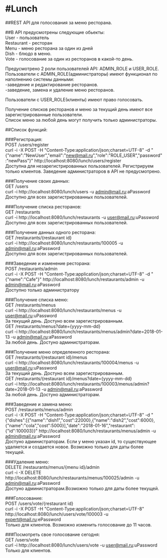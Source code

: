 #Lunch
===============================
##REST API для голосования за меню ресторана.

##В API предусмотрены следующие обьекты:  
User - пользователь  
Restaurant - ресторан  
Menu - меню ресторана за один из дней  
Dish - блюдо в меню.  
Vote - голосование за один из ресторанов в какой-то день.  

Предусмотрено 2 роли пользователей API: ADMIN_ROLE и USER_ROLE.  
Пользователи с ADMIN_ROLE(администраторы) имеют функционал по наполнению системы данными:  
-заведение и редактирование ресторанов.  
-заведение, замена и удаление меню ресторанов.  

Пользователи с USER_ROLE(клиенты) имеют право голосовать.  

Получение списков ресторанов и меню за текущий день имеют все зарегистрированные пользователи.  
Список меню за любой день могут получить только администраторы.  

##Список функций:

###Регистрация:  
POST  /users/register  
curl  -i -X POST -H "Content-Type:application/json;charset=UTF-8" -d "{\"name\":\"NewUser\",\"email\":\"new@mail.ru\",\"role\":\"ROLE_USER\",\"password\":\"newPass\"}"   http://localhost:8080/lunch/users/register  
Доступна для незарегистрированных пользователей. Регистрируем только клиентов.
Заведение администраторов в API не предусмотрено.

###Получение своих данных:  
GET /users  
curl -i http://localhost:8080/lunch/users -u admin@mail.ru:aPassword  
Доступно для всех зарегистрированных пользователей.

###Получение списка ресторанов:  
GET /restaurants  
curl  -i http://localhost:8080/lunch/restaurants -u user@mail.ru:uPassword  
Доступно для всех зарегистрированных пользователей.  

###Получение данных одного ресторана:  
GET /restaurants/{restaurant id}  
curl  -i http://localhost:8080/lunch/restaurants/100005 -u admin@mail.ru:aPassword  
Доступно для всех зарегистрированных пользователей.

###Заведение и изменение ресторана:  
POST /restaurants/admin  
curl  -i -X POST -H "Content-Type:application/json;charset=UTF-8" -d "{\"name\":\"Cafe\"}" http://localhost:8080/lunch/restaurants/admin -u admin@mail.ru:aPassword  
Доступно только администратору

###Получение списка меню:  
GET /restaurants/menus  
curl  -i http://localhost:8080/lunch/restaurants/menus -u user@mail.ru:uPassword  
За текущий день. Достуно всем зарегистрированным.  
GET /restaurants/menus?date={yyyy-mm-dd}  
curl  -i http://localhost:8080/lunch/restaurants/menus/admin?date=2018-01-13 -u admin@mail.ru:aPassword  
За любой день. Достуно администраторам.

###Получение меню определенного ресторана:  
GET /restaurants/{restaurant id}/menus  
curl  -i http://localhost:8080/lunch/restaurants/100004/menus -u user@mail.ru:uPassword  
За текущий день. Достуно всем зарегистрированным.  
GET /restaurants/{restaurant id}/menus?date={yyyy-mm-dd}  
curl  -i http://localhost:8080/lunch/restaurants/100003/menus/admin?date=2018-01-13 -u admin@mail.ru:aPassword  
За любой день. Достуно администраторам.

###Заведение и замена меню:  
POST /restaurants/menus/admin  
curl  -i -X POST  -H "Content-Type:application/json;charset=UTF-8" -d "{\"dishes\":[{\"name\":\"dish1\",\"cost\":22000},{\"name\":\"dish2\",\"cost\":6000},{\"name\":\"cola\",\"cost\":5000}],\"date\":\"2018-01-16\",\"restaurant\":{\"id\":100003}}" http://localhost:8080/lunch/restaurants/menus/admin -u admin@mail.ru:aPassword  
Достуно администраторам. Если у меню указан id, то существующее удаляется и создается новое. Возможно только для даты более текущей.

###Удаление меню:  
DELETE /restaurants/menus/{menu id}/admin  
curl  -i -X DELETE http://localhost:8080/lunch/restaurants/menus/100025/admin -u admin@mail.ru:aPassword  
Достуно администраторам.Возможно только для даты более текущей.

###Голосование:  
POST /users/vote/{restaurant id}  
curl  -i -X POST -H "Content-Type:application/json;charset=UTF-8"  http://localhost:8080/lunch/users/vote/100003 -u expert@mail.ru:ePassword  
Только для клиентов. Возможно изменить голосование до 11 часов.

###Посмотреть свое голосование сегодня:  
GET /users/vote  
curl -i http://localhost:8080/lunch/users/vote -u user@mail.ru:uPassword  
Только для клиентов.
